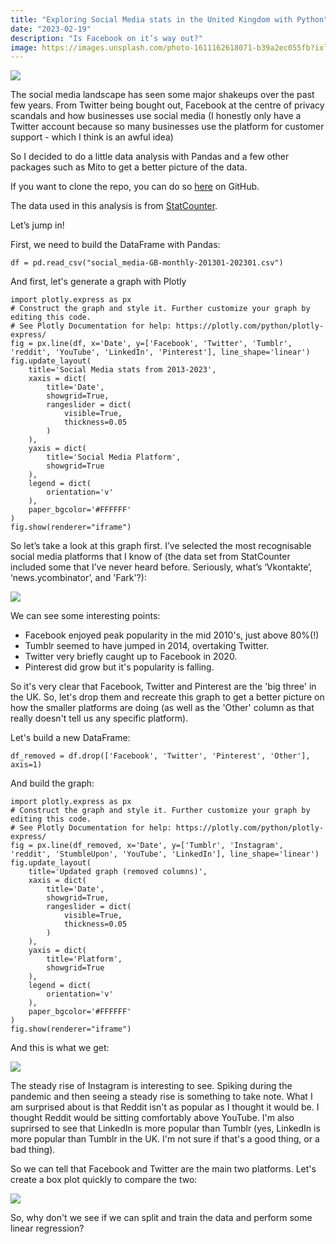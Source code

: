```yaml
---
title: "Exploring Social Media stats in the United Kingdom with Python"
date: "2023-02-19"
description: "Is Facebook on it’s way out?"
image: https://images.unsplash.com/photo-1611162618071-b39a2ec055fb?ixlib=rb-4.0.3&q=80&fm=jpg&crop=entropy&cs=tinysrgb&w=7200
---
```


![](https://images.unsplash.com/photo-1611162618071-b39a2ec055fb?ixlib=rb-4.0.3&q=80&fm=jpg&crop=entropy&cs=tinysrgb&w=7200)

The social media landscape has seen some major shakeups over the past few years. From Twitter being bought out, Facebook at the centre of privacy scandals and how businesses use social media (I honestly only have a Twitter account because so many businesses use the platform for customer support - which I think is an awful idea)

So I decided to do a little data analysis with Pandas and a few other packages such as Mito to get a better picture of the data.

If you want to clone the repo, you can do so [here](https://github.com/JB-26/social-media-stats) on GitHub.

The data used in this analysis is from [StatCounter](https://gs.statcounter.com/social-media-stats/).

Let’s jump in!

First, we need to build the DataFrame with Pandas:

```
df = pd.read_csv("social_media-GB-monthly-201301-202301.csv")
```

And first, let's generate a graph with Plotly

```
import plotly.express as px
# Construct the graph and style it. Further customize your graph by editing this code.
# See Plotly Documentation for help: https://plotly.com/python/plotly-express/
fig = px.line(df, x='Date', y=['Facebook', 'Twitter', 'Tumblr', 'reddit', 'YouTube', 'LinkedIn', 'Pinterest'], line_shape='linear')
fig.update_layout(
    title='Social Media stats from 2013-2023', 
    xaxis = dict(
        title='Date', 
        showgrid=True, 
        rangeslider = dict(
            visible=True, 
            thickness=0.05
        )
    ), 
    yaxis = dict(
        title='Social Media Platform', 
        showgrid=True
    ), 
    legend = dict(
        orientation='v'
    ), 
    paper_bgcolor='#FFFFFF'
)
fig.show(renderer="iframe")
```

So let’s take a look at this graph first. I’ve selected the most recognisable social media platforms that I know of (the data set from StatCounter included some that I’ve never heard before. Seriously, what’s ‘Vkontakte’, ‘news.ycombinator’, and 'Fark'?):

![](https://i.imgur.com/fGJzxG5.png)

We can see some interesting points:

- Facebook enjoyed peak popularity in the mid 2010's, just above 80%(!)
- Tumblr seemed to have jumped in 2014, overtaking Twitter.
- Twitter very briefly caught up to Facebook in 2020.
- Pinterest did grow but it's popularity is falling.

So it's very clear that Facebook, Twitter and Pinterest are the 'big three' in the UK. So, let's drop them and recreate this graph to get a better picture on how the smaller platforms are doing (as well as the 'Other' column as that really doesn't tell us any specific platform).

Let's build a new DataFrame:

```
df_removed = df.drop(['Facebook', 'Twitter', 'Pinterest', 'Other'], axis=1)
```

And build the graph:

```
import plotly.express as px
# Construct the graph and style it. Further customize your graph by editing this code.
# See Plotly Documentation for help: https://plotly.com/python/plotly-express/
fig = px.line(df_removed, x='Date', y=['Tumblr', 'Instagram', 'reddit', 'StumbleUpon', 'YouTube', 'LinkedIn'], line_shape='linear')
fig.update_layout(
    title='Updated graph (removed columns)', 
    xaxis = dict(
        title='Date', 
        showgrid=True, 
        rangeslider = dict(
            visible=True, 
            thickness=0.05
        )
    ), 
    yaxis = dict(
        title='Platform', 
        showgrid=True
    ), 
    legend = dict(
        orientation='v'
    ), 
    paper_bgcolor='#FFFFFF'
)
fig.show(renderer="iframe")
```
And this is what we get:

![](https://i.imgur.com/OEo14LU.png)

The steady rise of Instagram is interesting to see. Spiking during the pandemic and then seeing a steady rise is something to take note. What I am surprised about is that Reddit isn't as popular as I thought it would be. I thought Reddit would be sitting comfortably above YouTube. I'm also suprirsed to see that LinkedIn is more popular than Tumblr (yes, LinkedIn is more popular than Tumblr in the UK. I'm not sure if that's a good thing, or a bad thing).

So we can tell that Facebook and Twitter are the main two platforms. Let's create a box plot quickly to compare the two:

![](https://i.imgur.com/o9K1nOk.png)

So, why don't we see if we can split and train the data and perform some linear regression?

